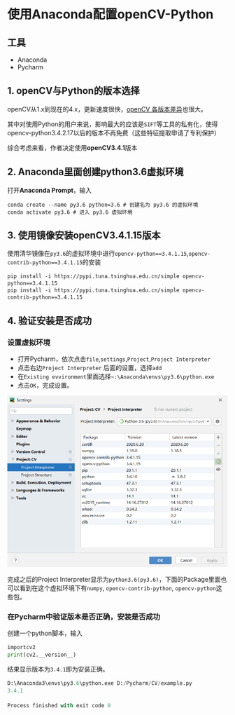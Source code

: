 # 使用Anaconda配置openCV-Python

## 工具
- Anaconda
- Pycharm

## 1. openCV与Python的版本选择
openCV从1.x到现在的4.x，更新速度很快，[openCV 各版本差异](https://cloud.tencent.com/developer/article/1368123)也很大。

其中对使用Python的用户来说，影响最大的应该是`SIFT`等工具的私有化，使得opencv-python3.4.2.17以后的版本不再免费（这些特征提取申请了专利保护）

综合考虑来看，作者决定使用**openCV3.4.1**版本

## 2. Anaconda里面创建python3.6虚拟环境
打开**Anaconda Prompt**，输入
```
conda create --name py3.6 python=3.6 # 创建名为 py3.6 的虚拟环境
conda activate py3.6 # 进入 py3.6 虚拟环境
```

## 3. 使用镜像安装openCV3.4.1.15版本
使用清华镜像在`py3.6`的虚拟环境中进行`opencv-python==3.4.1.15`,`opencv-contrib-python==3.4.1.15`的安装
```
pip install -i https://pypi.tuna.tsinghua.edu.cn/simple opencv-python==3.4.1.15
pip install -i https://pypi.tuna.tsinghua.edu.cn/simple opencv-contrib-python==3.4.1.15
```

## 4. 验证安装是否成功
### 设置虚拟环境
- 打开Pycharm，依次点击`file`,`settings`,`Project`,`Project Interpreter`
- 点击右边`Project Interpreter` 后面的设置，选择`add`
- 在`Existing evvironment`里面选择`~:\Anaconda\envs\py3.6\python.exe`
- 点击`OK`，完成设置。

![image](https://github.com/JialiZhang1016/Computer-Vision/blob/master/images/%E9%85%8D%E7%BD%AE%E7%8E%AF%E5%A2%83.png)

完成之后的Project Interpreter显示为`python3.6(py3.6)`，下面的Package里面也可以看到在这个虚拟环境下有`numpy`, `opencv-contrib-python`, `opencv-python`这些包。

### 在Pycharm中验证版本是否正确，安装是否成功
创建一个python脚本，输入
```python
importcv2
print(cv2.__version__)
```
结果显示版本为`3.4.1`即为安装正确。
```python
D:\Anaconda3\envs\py3.6\python.exe D:/Pycharm/CV/example.py
3.4.1

Process finished with exit code 0
```




